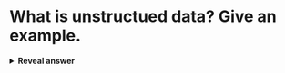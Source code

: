 # What is unstructued data? Give an example.
<details>
<summary><b>Reveal answer</b></summary>
Not organised according to a preset data model or schema.<br><br>A youtube video
</details>

